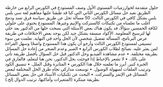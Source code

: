 حلول متقدمة لخوارزميات المستوى الأول
وصف المستودع
في الكورس الرابع من خارطة الطريق نعيد حل مسائل الكورس الثاني التي كنا قد طبقنا عليها مفاهيم لغة سي بلس بلس بشكل كافي في الكورس الثالث.
50 مسألة تحل عن طريق سياسة فرق تسد ودمج أغلب ما تعلمناه من تكنيكات كالستركت والإنيم وغيرها. المستودع يحتوي على حلولي لكافة الخمسين سؤالًا، قد يكون هناك بعض الأسئلة التي نسخت حلها من الدكتور بعد حلي لها لترسيخ المعلومة.
الأكواد منسقة بشكل جيد لكن يوجد بعض الاختلافات في طريقة عرض البرنامج، المسألة تفضيل شخصي لأن الحل واحد في النهاية.
تعلمت من سوء تنسيقي لمستودع الكورس الثالث وأرجو أن يكون هذا المستودع واضحًا وسهل القراءة لمن يعثر عليه.
نصائح لطلاب الكورس الرابع
    •  الصبر وعدم الضجر من إعادة حل المسائل بطريقة مختلفة.
    •  عدم مشاهدة الفيديو وحل الدكتور قبل حل السؤال بأفضل طريقة تأتي على بالك.
    •  لا تشعر بالإحباط إذا فوجئت بحل الدكتور، نحن هنا لنتعلم، فالفارق في الخبرة كبير. 
أبرز ما تعلمته خلال هذا الكورس
    •   المثابرة وقتل الملل.
    •   تنسيق الكود وترتيب الملفات لسهولة الوصول.
    •   توسعت مداركي تجاه طرق الحل المختلفة لبعض المسائل في الإنمز والستركت.
    •   البحث عن تكنكيات الأستاذ في حل بعض المسائل بطريقة مبتكرة (المتغيرات وأماكنها، ترتيب الدوال إلخ.) 
